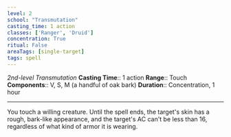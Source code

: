 ```yaml
---
level: 2
school: "Transmutation"
casting_time: 1 action
classes: ['Ranger', 'Druid']
concentration: True
ritual: False
areaTags: [single-target]
tags: spell
---
```


_2nd-level Transmutation_
**Casting Time**:: 1 action
**Range**:: Touch
**Components**:: V, S, M (a handful of oak bark)
**Duration**:: Concentration, 1 hour

---

You touch a willing creature. Until the spell ends, the target's skin has a rough, bark-like appearance, and the target's AC can't be less than 16, regardless of what kind of armor it is wearing.



